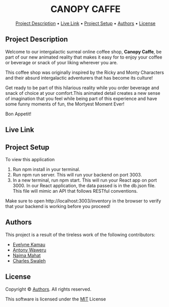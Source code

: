 <div align="center">
    <br />
    <h1 style="font-weight: bold">CANOPY CAFFE</h1>
</div>

<p align="center">
  <a href="#description">Project Description</a> •
  <a href="#live-link">Live Link</a> •
  <a href="#setup">Project Setup</a> •
  <a href="#authors">Authors</a> •
  <a href="#license">License</a>
</p>


## Project Description
Welcome to our intergalactic surreal online coffee shop,  **Canopy Caffe**, be part of our new animated reality that makes it easy for to enjoy your coffee or beverage or snack of your liking wherever you are. 

This coffee shop was originally inspired by the Ricky and Monty Characters and their absurd intergalactic adventurers that has become its culture!

Get ready to be part of this hilarious reality while you order beverage and snack of choice at your comfort.This animated detail creates a new sense of imagination that you feel while being part of this experience and have some funny moments of fun, the Mortyest Moment Ever!

Bon Appetit!

## Live Link


## Project Setup
To view this application

1. Run npm install in your terminal.
2. Run npm run server. This will run your backend on port 3003.
3. In a new terminal, run npm start. This will run your React app on port 3000.
In our React application, the data passed is in the db.json file. This file will mimic an API that follows RESTful conventions.

Make sure to open http://localhost:3003/inventory in the browser to verify that your backend is working before you proceed!



## Authors
This project is a result of the tireless work of the following contributors:
- [Evelyne Kamau](https://github.com/Eve-Kamau)
- [Antony Waweru](https://github.com/AmbAntony)
- [Najma Mahat](https://github.com/najma-hannan)
- [Charles Swaleh](https://github.com/mashm3ll0w)


## License
Copyright © <a href="#authors">Authors</a>. All rights reserved.

This software is licensed under the [MIT](https://github.com/mashm3ll0w/canopy-caffe/blob/master/LICENSE.md) License